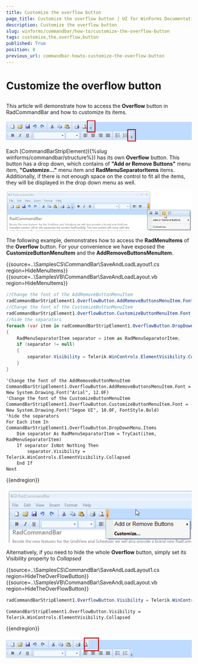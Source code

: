 ```yaml
---
title: Customize the overflow button
page_title: Customize the overflow button | UI for WinForms Documentation
description: Customize the overflow button
slug: winforms/commandbar/how-to/customize-the-overflow-button
tags: customize,the,overflow,button
published: True
position: 0
previous_url: commandbar-howto-customize-the-overflow-button
---
```


# Customize the overflow button



## 

This article will demonstrate how to access the __Overflow__ button in RadCommandBar and how to customize its items.
 
![commandbar-howto-customize-the-overflow-button 001](images/commandbar-howto-customize-the-overflow-button001.png)

Each [CommandBarStripElement]({%slug winforms/commandbar/structure%}) has its own __Overflow__ button. This button has a drop down, which contains of __"Add or Remove Buttons"__ menu item, __"Customize..."__ menu item and  __RadMenuSeparatorItems__ items. Additionally, if there is not enough space on the control to fit all the items, they will be displayed in the drop down menu as well.
 
![commandbar-howto-customize-the-overflow-button 002](images/commandbar-howto-customize-the-overflow-button002.png)

The following example, demonstrates how to access the __RadMenuItems__ of the __Overflow__ button. For your convenience we have exposed the __CustomizeButtonMenuItem__ and the __AddRemoveButtonsMenuItem__. 

{{source=..\SamplesCS\CommandBar\SaveAndLoadLayout1.cs region=HideMenuItems}} 
{{source=..\SamplesVB\CommandBar\SaveAndLoadLayout.vb region=HideMenuItems}} 

````C#
//Change the font of the AddRemoveButtonMenuItem
radCommandBarStripElement1.OverflowButton.AddRemoveButtonsMenuItem.Font = new System.Drawing.Font("Arial", 12f);
//Change the font of the CustomizeButtonMenuItem
radCommandBarStripElement1.OverflowButton.CustomizeButtonMenuItem.Font = new System.Drawing.Font("Segoe UI", 10f, FontStyle.Bold);
//hide the separators
foreach (var item in radCommandBarStripElement1.OverflowButton.DropDownMenu.Items)
{
    RadMenuSeparatorItem separator = item as RadMenuSeparatorItem;
    if (separator != null)
    {
        separator.Visibility = Telerik.WinControls.ElementVisibility.Collapsed;
    }
}

````
````VB.NET
'Change the font of the AddRemoveButtonMenuItem
CommandBarStripElement1.OverflowButton.AddRemoveButtonsMenuItem.Font = New System.Drawing.Font("Arial", 12.0F)
'Change the font of the CustomizeButtonMenuItem
CommandBarStripElement1.OverflowButton.CustomizeButtonMenuItem.Font = New System.Drawing.Font("Segoe UI", 10.0F, FontStyle.Bold)
'hide the separators
For Each item In CommandBarStripElement1.OverflowButton.DropDownMenu.Items
    Dim separator As RadMenuSeparatorItem = TryCast(item, RadMenuSeparatorItem)
    If separator IsNot Nothing Then
        separator.Visibility = Telerik.WinControls.ElementVisibility.Collapsed
    End If
Next

````

{{endregion}} 


![commandbar-howto-customize-the-overflow-button 003](images/commandbar-howto-customize-the-overflow-button003.png)

Alternatively, if you need to hide the whole __Overflow__ button, simply set its Visibility property to *Collapsed* 
 

{{source=..\SamplesCS\CommandBar\SaveAndLoadLayout1.cs region=HideTheOverFlowButton}} 
{{source=..\SamplesVB\CommandBar\SaveAndLoadLayout.vb region=HideTheOverFlowButton}} 

````C#
radCommandBarStripElement1.OverflowButton.Visibility = Telerik.WinControls.ElementVisibility.Collapsed;

````
````VB.NET
CommandBarStripElement1.OverflowButton.Visibility = Telerik.WinControls.ElementVisibility.Collapsed

````

{{endregion}} 


![commandbar-howto-customize-the-overflow-button 004](images/commandbar-howto-customize-the-overflow-button004.png)

